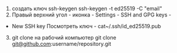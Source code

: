 1) создать ключ
ssh-keygen
ssh-keygen -t ed25519 -C "email"
2) Правый верхний угол - иконка - Settings - SSH and GPG keys -
- New SSH key 
Посмотреть ключ - cat~/.ssh/id_ed25519.pub
3) git clone <url>
на рабочий компьютер 
git clone git@github.com:username/repository.git

